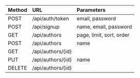 
| Method | URL               | Parameters                  |
|:------ |:----------------- |:--------------------------- |
| POST   | /api/auth/token   | email, password             |
| POST   | /api/signup       | name, email, password       |
| GET    | /api/authors      | page, limit, sort, order    |
| POST   | /api/authors      | name                        |
| GET    | /api/authors/{id} |                             |
| PUT    | /api/authors/{id} | name                        |
| DELETE | /api/authors/{id} |                             |
